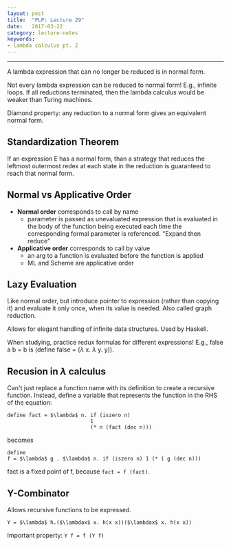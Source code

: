 ```yaml
---
layout: post
title:  "PLP: Lecture 29"
date:   2017-03-22
category: lecture-notes
keywords:
- lambda calculus pt. 2
---
```


<script type="text/javascript" async
  src="https://cdn.mathjax.org/mathjax/latest/MathJax.js?config=TeX-MML-AM_CHTML">
</script>

<script type="text/x-mathjax-config">
MathJax.Hub.Config({
  TeX: { equationNumbers: { autoNumber: "AMS" } },
  tex2jax: {inlineMath: [['$','$'], ['\\(','\\)']]}
});
</script>

---

A lambda expression that can no longer be reduced is in normal form.

Not every lambda expression can be reduced to normal form! E.g., infinite loops. If all reductions terminated, then the lambda calculus would be weaker than Turing machines.

Diamond property: any reduction to a normal form gives an equivalent normal form. 

## Standardization Theorem

If an expression E has a normal form, than a strategy that reduces the leftmost outermost redex at each state in the reduction is guaranteed to reach that normal form.

## Normal vs Applicative Order

* **Normal order** corresponds to call by name
    * parameter is passed as unevaluated expression that is evaluated in the body of the function being executed each time the corresponding formal parameter is referenced. "Expand then reduce"
* **Applicative order** corresponds to call by value
    * an arg to a function is evaluated before the function is applied
    * ML and Scheme are applicative order

## Lazy Evaluation 

Like normal order, but introduce pointer to expression (rather than copying it) and evaluate it only once, when its value is needed. Also called graph reduction.

Allows for elegant handling of infinite data structures. Used by Haskell. 

When studying, practice redux formulas for different expressions! E.g., false a b = b is (define false = ($\lambda$ x. $\lambda$ y. y)).

## Recusion in $\lambda$ calculus

Can't just replace a function name with its definition to create a recursive function. Instead, define a variable that represents the function in the RHS of the equation: 

```
define fact = $\lambda$ n. if (iszero n)
                           1
                           (* n (fact (dec n)))
```
becomes

```
define
f = $\lambda$ g . $\lambda$ n. if (iszero n) 1 (* ( g (dec n)))
```

fact is a fixed point of f, because `fact = f (fact)`. 

## Y-Combinator

Allows recursive functions to be expressed. 

```
Y = $\lambda$ h.($\lambdax$ x. h(x x))($\lambdax$ x. h(x x))
```

Important property: `Y f = f (Y f)`

